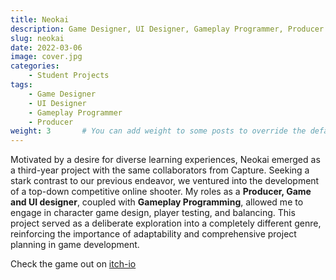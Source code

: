 ```yaml
---
title: Neokai
description: Game Designer, UI Designer, Gameplay Programmer, Producer
slug: neokai
date: 2022-03-06
image: cover.jpg
categories:
    - Student Projects
tags:
    - Game Designer
    - UI Designer
    - Gameplay Programmer
    - Producer
weight: 3       # You can add weight to some posts to override the default sorting (date descending)
---
```


Motivated by a desire for diverse learning experiences, Neokai emerged as a third-year project with the same collaborators from Capture. Seeking a stark contrast to our previous endeavor, we ventured into the development of a top-down competitive online shooter. My roles as a **Producer, Game and UI designer**, coupled with **Gameplay Programming**, allowed me to engage in character game design, player testing, and balancing. This project served as a deliberate exploration into a completely different genre, reinforcing the importance of adaptability and comprehensive project planning in game development.

Check the game out on [itch-io](https://oxstudio.itch.io/neokai)

<!-- ![](n1.png) ![](n2.png) -->

<!-- <iframe width="560" height="315" src="https://www.youtube.com/embed/uAxn4gAbK_8?si=Pz53aBHnh-V6D8Yo&amp;start=39" title="YouTube video player" frameborder="0" allow="accelerometer; autoplay; clipboard-write; encrypted-media; gyroscope; picture-in-picture; web-share" allowfullscreen></iframe> -->